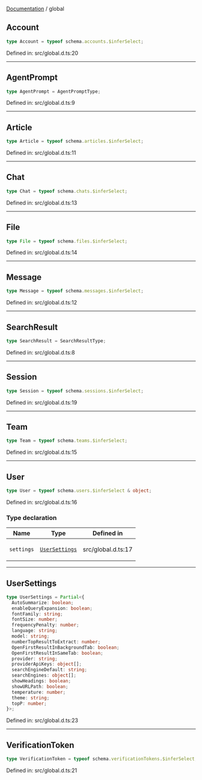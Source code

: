 [Documentation](modules.md) / global

## Account

```ts
type Account = typeof schema.accounts.$inferSelect;
```

Defined in: src/global.d.ts:20

***

## AgentPrompt

```ts
type AgentPrompt = AgentPromptType;
```

Defined in: src/global.d.ts:9

***

## Article

```ts
type Article = typeof schema.articles.$inferSelect;
```

Defined in: src/global.d.ts:11

***

## Chat

```ts
type Chat = typeof schema.chats.$inferSelect;
```

Defined in: src/global.d.ts:13

***

## File

```ts
type File = typeof schema.files.$inferSelect;
```

Defined in: src/global.d.ts:14

***

## Message

```ts
type Message = typeof schema.messages.$inferSelect;
```

Defined in: src/global.d.ts:12

***

## SearchResult

```ts
type SearchResult = SearchResultType;
```

Defined in: src/global.d.ts:8

***

## Session

```ts
type Session = typeof schema.sessions.$inferSelect;
```

Defined in: src/global.d.ts:19

***

## Team

```ts
type Team = typeof schema.teams.$inferSelect;
```

Defined in: src/global.d.ts:15

***

## User

```ts
type User = typeof schema.users.$inferSelect & object;
```

Defined in: src/global.d.ts:16

### Type declaration

<table>
<thead>
<tr>
<th>Name</th>
<th>Type</th>
<th>Defined in</th>
</tr>
</thead>
<tbody>
<tr>
<td>

`settings`

</td>
<td>

[`UserSettings`](#usersettings)

</td>
<td>

src/global.d.ts:17

</td>
</tr>
</tbody>
</table>

***

## UserSettings

```ts
type UserSettings = Partial<{
  AutoSummarize: boolean;
  enableQueryExpansion: boolean;
  fontFamily: string;
  fontSize: number;
  frequencyPenalty: number;
  language: string;
  model: string;
  numberTopResultToExtract: number;
  OpenFirstResultInBackgroundTab: boolean;
  OpenFirstResultInSameTab: boolean;
  provider: string;
  providerApiKeys: object[];
  searchEngineDefault: string;
  searchEngines: object[];
  showHeadings: boolean;
  showURLPath: boolean;
  temperature: number;
  theme: string;
  topP: number;
}>;
```

Defined in: src/global.d.ts:23

***

## VerificationToken

```ts
type VerificationToken = typeof schema.verificationTokens.$inferSelect;
```

Defined in: src/global.d.ts:21

